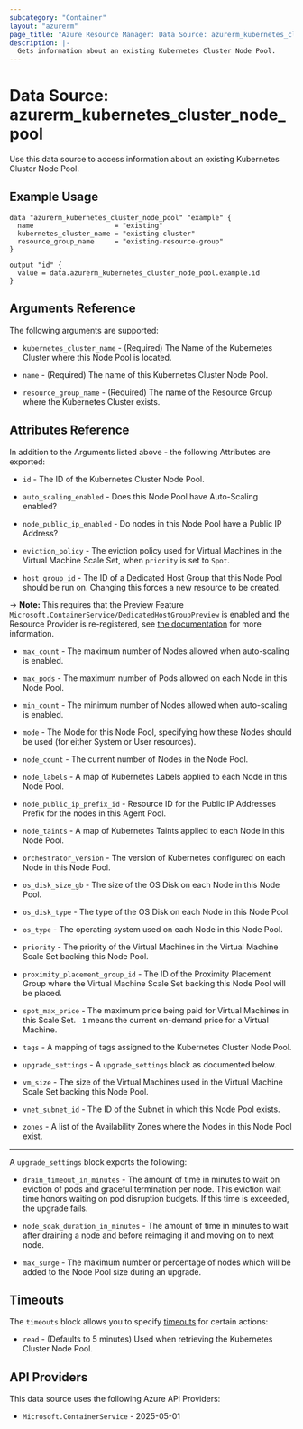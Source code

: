 ```yaml
---
subcategory: "Container"
layout: "azurerm"
page_title: "Azure Resource Manager: Data Source: azurerm_kubernetes_cluster_node_pool"
description: |-
  Gets information about an existing Kubernetes Cluster Node Pool.
---
```


# Data Source: azurerm_kubernetes_cluster_node_pool

Use this data source to access information about an existing Kubernetes Cluster Node Pool.

## Example Usage

```hcl
data "azurerm_kubernetes_cluster_node_pool" "example" {
  name                    = "existing"
  kubernetes_cluster_name = "existing-cluster"
  resource_group_name     = "existing-resource-group"
}

output "id" {
  value = data.azurerm_kubernetes_cluster_node_pool.example.id
}
```

## Arguments Reference

The following arguments are supported:

* `kubernetes_cluster_name` - (Required) The Name of the Kubernetes Cluster where this Node Pool is located.

* `name` - (Required) The name of this Kubernetes Cluster Node Pool.

* `resource_group_name` - (Required) The name of the Resource Group where the Kubernetes Cluster exists.

## Attributes Reference

In addition to the Arguments listed above - the following Attributes are exported:

* `id` - The ID of the Kubernetes Cluster Node Pool.

* `auto_scaling_enabled` - Does this Node Pool have Auto-Scaling enabled?

* `node_public_ip_enabled` - Do nodes in this Node Pool have a Public IP Address?

* `eviction_policy` - The eviction policy used for Virtual Machines in the Virtual Machine Scale Set, when `priority` is set to `Spot`.

* `host_group_id` - The ID of a Dedicated Host Group that this Node Pool should be run on. Changing this forces a new resource to be created.

-> **Note:** This requires that the Preview Feature `Microsoft.ContainerService/DedicatedHostGroupPreview` is enabled and the Resource Provider is re-registered, see [the documentation](https://docs.microsoft.com/en-us/azure/aks/use-azure-dedicated-hosts#register-the-dedicatedhostgrouppreview-preview-feature) for more information.

* `max_count` - The maximum number of Nodes allowed when auto-scaling is enabled.

* `max_pods` - The maximum number of Pods allowed on each Node in this Node Pool.

* `min_count` - The minimum number of Nodes allowed when auto-scaling is enabled.

* `mode` - The Mode for this Node Pool, specifying how these Nodes should be used (for either System or User resources).

* `node_count` - The current number of Nodes in the Node Pool.

* `node_labels` - A map of Kubernetes Labels applied to each Node in this Node Pool.

* `node_public_ip_prefix_id` - Resource ID for the Public IP Addresses Prefix for the nodes in this Agent Pool.

* `node_taints` - A map of Kubernetes Taints applied to each Node in this Node Pool.

* `orchestrator_version` - The version of Kubernetes configured on each Node in this Node Pool.

* `os_disk_size_gb` - The size of the OS Disk on each Node in this Node Pool.

* `os_disk_type` - The type of the OS Disk on each Node in this Node Pool.

* `os_type` - The operating system used on each Node in this Node Pool.

* `priority` - The priority of the Virtual Machines in the Virtual Machine Scale Set backing this Node Pool.

* `proximity_placement_group_id` - The ID of the Proximity Placement Group where the Virtual Machine Scale Set backing this Node Pool will be placed.

* `spot_max_price` - The maximum price being paid for Virtual Machines in this Scale Set. `-1` means the current on-demand price for a Virtual Machine.

* `tags` - A mapping of tags assigned to the Kubernetes Cluster Node Pool.

* `upgrade_settings` - A `upgrade_settings` block as documented below.

* `vm_size` - The size of the Virtual Machines used in the Virtual Machine Scale Set backing this Node Pool.

* `vnet_subnet_id` - The ID of the Subnet in which this Node Pool exists.

* `zones` - A list of the Availability Zones where the Nodes in this Node Pool exist.

---

A `upgrade_settings` block exports the following:

* `drain_timeout_in_minutes` - The amount of time in minutes to wait on eviction of pods and graceful termination per node. This eviction wait time honors waiting on pod disruption budgets. If this time is exceeded, the upgrade fails.

* `node_soak_duration_in_minutes` - The amount of time in minutes to wait after draining a node and before reimaging it and moving on to next node.

* `max_surge` - The maximum number or percentage of nodes which will be added to the Node Pool size during an upgrade.

## Timeouts

The `timeouts` block allows you to specify [timeouts](https://www.terraform.io/language/resources/syntax#operation-timeouts) for certain actions:

* `read` - (Defaults to 5 minutes) Used when retrieving the Kubernetes Cluster Node Pool.

## API Providers
<!-- This section is generated, changes will be overwritten -->
This data source uses the following Azure API Providers:

* `Microsoft.ContainerService` - 2025-05-01
